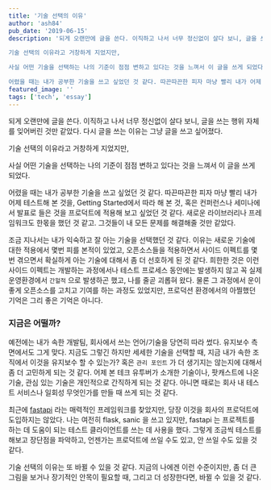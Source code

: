 ```yaml
---
title: '기술 선택의 이유'
author: 'ash84'
pub_date: '2019-06-15'
description: '되게 오랜만에 글을 쓴다. 이직하고 나서 너무 정신없이 살다 보니, 글을 쓰는 행위 자체를 잊어버린 것만 같았다. 다시 글을 쓰는 이유는 그냥 글을 쓰고 싶어졌다. 

기술 선택의 이유라고 거창하게 지었지만, 

사실 어떤 기술을 선택하는 나의 기준이 점점 변하고 있다는 것을 느껴서 이 글을 쓰게 되었다. 

어렸을 때는 내가 공부한 기술을 쓰고 싶었던 것 같다. 따끈따끈한 피자 마냥 빨리 내가 어제 테스트해 본 것을, Getting Started에서 따라 해 본 것, 혹은 컨퍼런스나 세미나에서 발표로 들은 것을  프로덕트에 적용해'
featured_image: ''
tags: ['tech', 'essay']
---
```


되게 오랜만에 글을 쓴다. 이직하고 나서 너무 정신없이 살다 보니, 글을 쓰는 행위 자체를 잊어버린 것만 같았다. 다시 글을 쓰는 이유는 그냥 글을 쓰고 싶어졌다. 

기술 선택의 이유라고 거창하게 지었지만, 

사실 어떤 기술을 선택하는 나의 기준이 점점 변하고 있다는 것을 느껴서 이 글을 쓰게 되었다. 

어렸을 때는 내가 공부한 기술을 쓰고 싶었던 것 같다. 따끈따끈한 피자 마냥 빨리 내가 어제 테스트해 본 것을, Getting Started에서 따라 해 본 것, 혹은 컨퍼런스나 세미나에서 발표로 들은 것을  프로덕트에 적용해 보고 싶었던 것 같다. 새로운 라이브러리나 프레임워크도 한몫을 했던 것 같고. 그것들이 내 모든 문제를 해결해줄 것만 같았다. 

조금 지나서는 내가 익숙하고 잘 아는 기술을 선택했던 것 같다. 이유는 새로운 기술에 대한 적용에서 몇번 피를 본적이 있었고, 오픈소스들을 적용하면서 사이드 이펙트를 몇번 겪으면서 확실하게 아는 기술에 대해서 좀 더 선호하게 된 것 같다. 희한한 것은 이런 사이드 이펙트는 개발하는 과정에서나 테스트 프로세스 동안에는 발생하지 않고 꼭 실제 운영환경에서 `간헐적` 으로 발생하곤 했고, 나를 줄곧 괴롭혀 왔다. 물론 그 과정에서 운이 좋게 오픈소스를 고치고 기여를 하는 과정도 있었지만, 프로덕션 환경에서의 아찔했던 기억은 그리 좋은 기억은 아니다. 

###  지금은 어떨까?

예전에는 내가 속한 개발팀, 회사에서 쓰는 언어/기술을 당연히 따라 썼다. 유지보수 측면에서도 그게 맞다. 지금도 그렇긴 하지만 세세한 기술을 선택할 때, 지금 내가 속한 조직에서 이것을 유지보수 할 수 있는가? 혹은 `관리 포인트` 가 더 생기지는 않는지에 대해서 좀 더 고민하게 되는 것 같다. 어제 본 테크 유투버가 소개한 기술이나, 팟캐스트에 나온 기술, 관심 있는 기술은 개인적으로 간직하게 되는 것 같다. 아니면 때로는 회사 내 테스트 서비스나 일회성 무엇인가를 만들 때 쓰게 되는 것 같다. 

최근에 [fastapi](https://github.com/tiangolo/fastapi) 라는 매력적인 프레임워크를 찾았지만, 당장 이것을 회사의 프로덕트에 도입하지는 않았다. 나는 여전히 flask, sanic 을 쓰고 있지만, fastapi 는 프로젝트를 하는 데 도움이 되는 테스트 클라이언트를 쓰는 데 사용을 했다. 그렇게 조금씩 테스트를 해보고 장단점을 파악하고, 언젠가는 프로덕트에 쓰일 수도 있고, 안 쓰일 수도 있을 것 같다. 

기술 선택의 이유는 또 바뀔 수 있을 것 같다. 지금의 나에겐 이런 수준이지만, 좀 더 큰 그림을 보거나 장기적인 안목이 필요할 때, 그리고 더 성장한다면, 바뀔 수 있을 것 같다.
